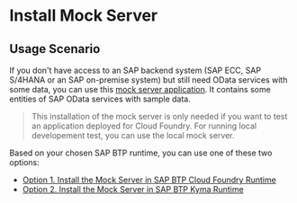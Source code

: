 # Install Mock Server

## Usage Scenario

If you don't have access to an SAP backend system (SAP ECC, SAP S/4HANA or an SAP on-premise system) but still need OData services with some data, you can use this 
[mock server application](https://github.com/SAP-samples/cloud-extension-ecc-business-process/blob/mock/README.md). It contains some entities of SAP OData services with sample data.

> This installation of the mock server is only needed if you want to test an application deployed for Cloud Foundry. For running local developement test, you can use the local mock server. 

Based on your chosen SAP BTP runtime, you can use one of these two options:

   - [Option 1. Install the Mock Server in SAP BTP Cloud Foundry Runtime](./install-mock-server-cf.md) 
   - [Option 2. Install the Mock Server in SAP BTP Kyma Runtime](./install-mock-server-kyma.md)
